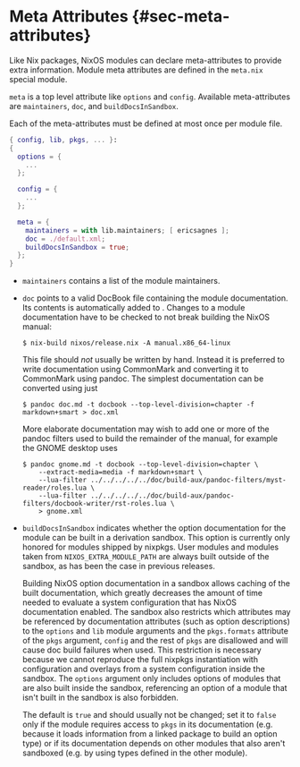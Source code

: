 # Meta Attributes {#sec-meta-attributes}

Like Nix packages, NixOS modules can declare meta-attributes to provide
extra information. Module meta attributes are defined in the `meta.nix`
special module.

`meta` is a top level attribute like `options` and `config`. Available
meta-attributes are `maintainers`, `doc`, and `buildDocsInSandbox`.

Each of the meta-attributes must be defined at most once per module
file.

```nix
{ config, lib, pkgs, ... }:
{
  options = {
    ...
  };

  config = {
    ...
  };

  meta = {
    maintainers = with lib.maintainers; [ ericsagnes ];
    doc = ./default.xml;
    buildDocsInSandbox = true;
  };
}
```

-   `maintainers` contains a list of the module maintainers.

-   `doc` points to a valid DocBook file containing the module
    documentation. Its contents is automatically added to
    [](#ch-configuration). Changes to a module documentation have to
    be checked to not break building the NixOS manual:

    ```ShellSession
    $ nix-build nixos/release.nix -A manual.x86_64-linux
    ```

    This file should *not* usually be written by hand. Instead it is preferred
    to write documentation using CommonMark and converting it to CommonMark
    using pandoc. The simplest documentation can be converted using just

    ```ShellSession
    $ pandoc doc.md -t docbook --top-level-division=chapter -f markdown+smart > doc.xml
    ```

    More elaborate documentation may wish to add one or more of the pandoc
    filters used to build the remainder of the manual, for example the GNOME
    desktop uses

    ```ShellSession
    $ pandoc gnome.md -t docbook --top-level-division=chapter \
        --extract-media=media -f markdown+smart \
        --lua-filter ../../../../../doc/build-aux/pandoc-filters/myst-reader/roles.lua \
        --lua-filter ../../../../../doc/build-aux/pandoc-filters/docbook-writer/rst-roles.lua \
        > gnome.xml
    ```

-  `buildDocsInSandbox` indicates whether the option documentation for the
   module can be built in a derivation sandbox. This option is currently only
   honored for modules shipped by nixpkgs. User modules and modules taken from
   `NIXOS_EXTRA_MODULE_PATH` are always built outside of the sandbox, as has
   been the case in previous releases.

   Building NixOS option documentation in a sandbox allows caching of the built
   documentation, which greatly decreases the amount of time needed to evaluate
   a system configuration that has NixOS documentation enabled. The sandbox also
   restricts which attributes may be referenced by documentation attributes
   (such as option descriptions) to the `options` and `lib` module arguments and
   the `pkgs.formats` attribute of the `pkgs` argument, `config` and the rest of
   `pkgs` are disallowed and will cause doc build failures when used. This
   restriction is necessary because we cannot reproduce the full nixpkgs
   instantiation with configuration and overlays from a system configuration
   inside the sandbox. The `options` argument only includes options of modules
   that are also built inside the sandbox, referencing an option of a module
   that isn't built in the sandbox is also forbidden.

   The default is `true` and should usually not be changed; set it to `false`
   only if the module requires access to `pkgs` in its documentation (e.g.
   because it loads information from a linked package to build an option type)
   or if its documentation depends on other modules that also aren't sandboxed
   (e.g. by using types defined in the other module).
